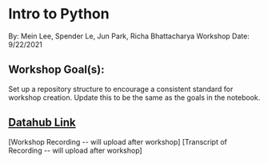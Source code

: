 # Intro to Python
By: Mein Lee, Spender Le, Jun Park, Richa Bhattacharya
Workshop Date: 9/22/2021

## Workshop Goal(s): 
Set up a repository structure to encourage a consistent standard for workshop creation.
Update this to be the same as the goals in the notebook.

## [Datahub Link](http://datahub.berkeley.edu/hub/user-redirect/git-sync?repo=https://github.com/ds-peer-consulting/fa21-intro-to-python-workshop&branch=main&subpath=intro-to-python.ipynb)

[Workshop Recording -- will upload after workshop]
[Transcript of Recording --  will upload after workshop]
